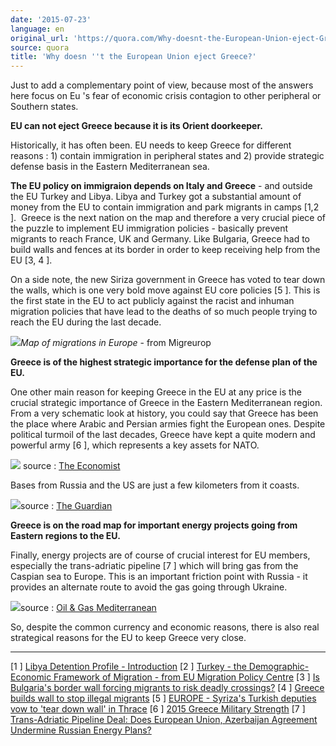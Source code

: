 ```yaml
---
date: '2015-07-23'
language: en
original_url: 'https://quora.com/Why-doesnt-the-European-Union-eject-Greece/answer/Clément-Renaud'
source: quora
title: 'Why doesn ''t the European Union eject Greece?'
---
```


Just to add a complementary point of view, because most of the answers
here focus on Eu 's fear of economic crisis contagion to other
peripheral or Southern states.  
 
**EU can not eject Greece because it is its Orient doorkeeper.** 
 
Historically, it has often been. EU needs to keep Greece for different
reasons : 1) contain immigration in peripheral states and 2) provide
strategic defense basis in the Eastern Mediterranean sea. 
 
 
**The EU policy on immigraion depends on Italy and Greece** - and
outside the EU Turkey and Libya. Libya and Turkey got a substantial
amount of money from the EU to contain immigration and park migrants in
camps  [1,2 ].  Greece is the next nation on the map and therefore a
very crucial piece of the puzzle to implement EU immigration policies -
basically prevent migrants to reach France, UK and Germany. Like
Bulgaria, Greece had to build walls and fences at its border in order to
keep receiving help from the EU  [3, 4 ]. 
 
On a side note, the new Siriza government in Greece has voted to tear
down the walls, which is one very bold move against EU core policies
 [5 ]. This is the first state in the EU to act publicly against the
racist and inhuman migration policies that have lead to the deaths of so
much people trying to reach the EU during the last decade. 
 
![](/{{site.base_url}}/img/quora/main-qimg-f681ca1f935d16ed75147e0fa10a9a11-c.png)*Map of migrations
in Europe* - from Migreurop 
 
**Greece is of the highest strategic importance for the defense plan of
the EU.** 
 
One other main reason for keeping Greece in the EU at any price is the
crucial strategic importance of Greece in the Eastern Mediterranean
region. From a very schematic look at history, you could say that Greece
has been the place where Arabic and Persian armies fight the European
ones. Despite political turmoil of the last decades, Greece have kept a
quite modern and powerful army  [6 ], which represents a key assets for
NATO. 
 
![](/{{site.base_url}}/img/quora/main-qimg-5945cb0e5005a5dd2cb8d5b6338617c7.png) source : [The
Economist](http://www.economist.com/news/europe/21645254-america-much-more-europe-sees-strategic-stakes-aegean-semi-guided-missile) 
 
Bases from Russia and the US are just a few kilometers from it coasts. 
 
![](/{{site.base_url}}/img/quora/main-qimg-aac4541c04a26f004b8cd38de000d754.png)source : [The
Guardian](http://www.theguardian.com/world/2015/jul/10/greece-euro-drama-geopolitical-concerns-europe-eu) 
 
**Greece is on the road map for important energy projects going from
Eastern regions to the EU.** 
 
Finally, energy projects are of course of crucial interest for EU
members, especially the trans-adriatic pipeline  [7 ] which will bring
gas from the Caspian sea to Europe. This is an important friction point
with Russia - it provides an alternate route to avoid the gas going
through Ukraine. 
 
![](/{{site.base_url}}/img/quora/main-qimg-0d333d20efabedf81718d77a69804bb0-c.png)source : [Oil & Gas
Mediterranean](http://www.oilandgascyprus.com/?p=104) 
 
So, despite the common currency and economic reasons, there is also real
strategical reasons for the EU to keep Greece very close. 

------------------------------------------------------------------------

 
 [1 ] [Libya Detention Profile -
Introduction](http://www.globaldetentionproject.org/countries/africa/libya/introduction.html) 
 [2 ] [Turkey - the Demographic-Economic Framework of Migration - from
EU Migration Policy
Centre](http://www.migrationpolicycentre.eu/docs/migration_profiles/Turkey.pdf) 
 [3 ] [Is Bulgaria's border wall forcing migrants to risk deadly
crossings?](http://www.euronews.com/2015/04/30/is-bulgarias-border-wall-forcing-migrants-to-risk-perilous-sea-crossings/) 
 [4 ] [Greece builds wall to stop illegal
migrants](http://sputniknews.com/voiceofrussia/2014_01_23/Greece-builds-wall-to-stop-illegal-migrants-7991/) 
 [5 ] [EUROPE - Syriza's Turkish deputies vow to 'tear down wall' in
Thrace](http://www.hurriyetdailynews.com/syrizas-turkish-deputies-vow-to-tear-down-wall-in-thrace.aspx?NID=78755&NewsCatID=351&PageID=238) 
 [6 ] [2015 Greece Military
Strength](http://www.globalfirepower.com/country-military-strength-detail.asp?country_id=greece) 
 [7 ] [Trans-Adriatic Pipeline Deal: Does European Union, Azerbaijan
Agreement Undermine Russian Energy
Plans?](http://www.ibtimes.com/trans-adriatic-pipeline-deal-does-european-union-azerbaijan-agreement-undermine-2019959)

